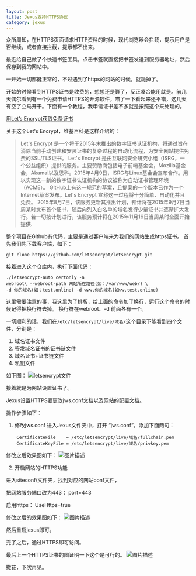 ```yaml
---
layout: post
title: Jexus支持HTTPS协议
category: jexus
---
```



众所周知，在HTTPS页面请求HTTP资料的时候，现代浏览器会拦截，提示用户是否继续，或者直接拦截，提示都不出来。


最近给自己做了个快速书签工具，点击书签就直接把书签发送到服务器地址，然后保存到我的网站中。

一开始一切都挺正常的，不过遇到了https的网站的时候，就跪掉了。

开始的时候看到HTTPS证书是收费的，想想还是算了，反正凑合能用就是。前几天偶尔看到有一个免费申请HTTPS的开源软件，喵了一下看起来还不错，这几天有空了立马开干。下面有一个教程，我申请证书差不多就是按照这个来处理的。

[用Let’s Encrypt获取免费证书](https://www.paulyang.cn/blog/archives/39?spm=5176.blog2666.yqblogcon1.12.Nu0TgL)


关于这个Let's Encrypt，维基百科是这样介绍的：

> Let's Encrypt 是一个将于2015年末推出的数字证书认证机构，将通过旨在消除当前手动创建和安装证书的复杂过程的自动化流程，为安全网站提供免费的SSL/TLS证书。  Let's Encrypt 是由互联网安全研究小组（ISRG，一个公益组织）提供的服务。主要赞助商包括电子前哨基金会，Mozilla基金会，Akamai以及思科。2015年4月9日，ISRG与Linux基金会宣布合作。用以实现这一新的数字证书认证机构的协议被称为自动证书管理环境（ACME）。  GitHub上有这一规范的草案，且提案的一个版本已作为一个Internet草案发布。Let's Encrypt 宣称这一过程将十分简单、自动化并且免费。  2015年8月7日，该服务更新其推出计划，预计将在2015年9月7日当周某时发布首个证书，随后向列入白名单的域名发行少量证书并逐渐扩大发行。若一切按计划进行，该服务预计将在2015年11月16日当周某时全面开始提供.


整个项目在Github有代码，主要是通过客户端来为我们的网站生成https证书。
首先我们先下载客户端，如下：
```shell
git clone https://github.com/letsencrypt/letsencrypt.git

```
接着进入这个仓库内，执行下面代码：
```shell
./letsencrypt-auto certonly -a 
webroot\ --webroot-path 网站所在路径(如：/var/www/web/) \ 
-d 你的域名(如：test.online) -d www.你的域名(如ww.test.online)

```
这里需要注意的事，我这里为了排版，给上面的命令加了换行，运行这个命令的时候记得把换行符去掉。
换行符在webroot、-d 前面各有一个。

一切顺利的话，我们在`/etc/letsencrypt/live/域名/`这个目录下能看到四个文件，分别是：

1. 域名证书文件
2. 签发域名证书的证书链文件
3. 域名证书+证书链文件
4. 私钥文件

如下图：
![letsencrypt文件](http://7xread.com1.z0.glb.clouddn.com/60e4f29a-6da5-40e1-ae32-453a3bbf2455)

接着就是为网站设置证书了。


Jexus设置HTTPS要更改jws.conf文档以及网站的配置文档。

操作步骤如下：

1. 修改jws.conf
进入Jexus文件夹中，打开 “jws.conf”，添加下面两句：

```shell
	CertificateFile    = /etc/letsencrypt/live/域名/fullchain.pem
	CertificateKeyFile = /etc/letsencrypt/live/域名/privkey.pem
```

修改之后效果图如下：
![图片描述](http://7xread.com1.z0.glb.clouddn.com/d306d9c5-6391-421d-86fc-053b97d1b489)


2. 开启网站的HTTPS功能

进入siteconf/文件夹，找到对应的网站conf文件，

把网站服务端口改为443：
port=443

启用https：
UseHttps=true

修改之后的效果图如下：
![图片描述](http://7xread.com1.z0.glb.clouddn.com/0800dc87-2500-42d2-a3c5-a75a2c819330)

然后重启jexus即可。

完了之后，通过HTTPS即可访问。

最后上一个HTTPS证书的图证明一下这个是可行的。
![图片描述](http://7xread.com1.z0.glb.clouddn.com/24842774-311e-4e55-a6b5-b88a89edc754)


撒花，下次再见。















